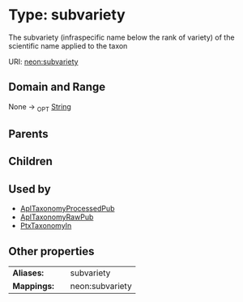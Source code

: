 
# Type: subvariety


The subvariety (infraspecific name below the rank of variety) of the scientific name applied to the taxon

URI: [neon:subvariety](https://data.neonscience.org/subvariety)


## Domain and Range

None ->  <sub>OPT</sub> [String](types/String.md)

## Parents


## Children


## Used by

 * [AplTaxonomyProcessedPub](AplTaxonomyProcessedPub.md)
 * [AplTaxonomyRawPub](AplTaxonomyRawPub.md)
 * [PtxTaxonomyIn](PtxTaxonomyIn.md)

## Other properties

|  |  |  |
| --- | --- | --- |
| **Aliases:** | | subvariety |
| **Mappings:** | | neon:subvariety |

